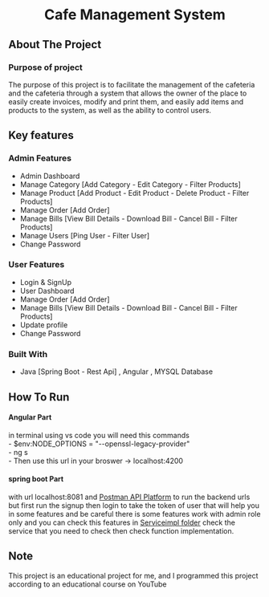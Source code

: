 <h1 align="center">Cafe Management System</h1>


<!-- ABOUT THE PROJECT -->
## About The Project
<h3>Purpose of project</h3> 

The purpose of this project is to facilitate the management of the cafeteria and the cafeteria through a system that allows the owner of the place to easily create invoices, modify and print them, and easily add items and products to the system, as well as the ability to control users.



## Key features
### Admin Features
* Admin Dashboard
* Manage Category [Add Category - Edit Category - Filter Products]
* Manage Product [Add Product - Edit Product - Delete Product - Filter Products]
* Manage Order [Add Order]
* Manage Bills [View Bill Details - Download Bill - Cancel Bill - Filter Products]
* Manage Users [Ping User - Filter User]  
* Change Password

### User Features
* Login & SignUp
* User Dashboard
* Manage Order [Add Order]
* Manage Bills [View Bill Details - Download Bill - Cancel Bill - Filter Products]
* Update profile
* Change Password


### Built With

* Java [Spring Boot - Rest Api] , Angular , MYSQL Database


<!-- GETTING STARTED -->
## How To Run 

<h4>Angular Part</h4>
in terminal using vs code you will need this commands<br>
- $env:NODE_OPTIONS = "--openssl-legacy-provider"
<br>- ng s
<br>- Then use this url in your broswer -> localhost:4200

<h4>spring boot Part</h4>
with url localhost:8081 and  
<a href="https://www.apidog.com/utm_source=google_search&utm_medium=ads_sa&utm_campaign=18544428894&utm_content=141031187734&utm_term=postman&gclid=CjwKCAiAxP2eBhBiEiwA5puhNTsU_tGODxYHjQKxChzH-PERviJ2AKbDvDT9I0KBzHALZ9RM16JOFBoCv3sQAvD_BwE">Postman API Platform</a> to run the backend urls but first run the signup then login to take the token of user that will help you in some features and be careful there is some features work with admin role only and you can check this features in <a href="https://github.com/Mohamed-Hamdy/Cafe-Management-System/tree/master/com.inn.cafe/src/main/java/com/inn/cafe/serviceImpl">Serviceimpl folder</a> check the service that you need to check then check function implementation.

## Note
<p>This project is an educational project for me, and I programmed this project according to an educational course on YouTube</p>
